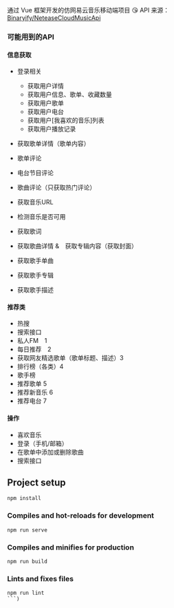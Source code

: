 通过 Vue 框架开发的仿网易云音乐移动端项目 😘
API 来源：[Binaryify/NeteaseCloudMusicApi](https://github.com/Binaryify/NeteaseCloudMusicApi)


### 可能用到的API
#### 信息获取
* 登录相关
  * 获取用户详情
  * 获取用户信息、歌单、收藏数量
  * 获取用户歌单
  * 获取用户电台
  * 获取用户[我喜欢的音乐]列表
  * 获取用户播放记录
* 获取歌单详情（歌单内容）
* 歌单评论
* 电台节目评论
* 歌曲评论（只获取热门评论）
* 获取音乐URL
* 检测音乐是否可用
* 获取歌词
* 获取歌曲详情 &　获取专辑内容（获取封面）

* 获取歌手单曲
* 获取歌手专辑
* 获取歌手描述

#### 推荐类
* 热搜
* 搜索接口
* 私人FM　1
* 每日推荐　2
* 获取网友精选歌单（歌单标题、描述）3
* 排行榜（各类）4
* 歌手榜
* 推荐歌单 5
* 推荐新音乐 6
* 推荐电台 7
#### 操作
* 喜欢音乐
* 登录（手机/邮箱）
* 在歌单中添加或删除歌曲
* 搜索接口

## Project setup

```
npm install
```

### Compiles and hot-reloads for development

```
npm run serve
```

### Compiles and minifies for production

```
npm run build
```

### Lints and fixes files

```
npm run lint
```)